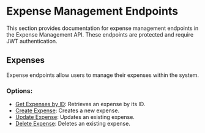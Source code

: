 # Expense Management Endpoints

This section provides documentation for expense management endpoints in the Expense Management API. These endpoints are protected and require JWT authentication.

## Expenses

Expense endpoints allow users to manage their expenses within the system.

### Options:
- [Get Expenses by ID](get_expenses.md): Retrieves an expense by its ID.
- [Create Expense](add_expense.md): Creates a new expense.
- [Update Expense](update_expense.md): Updates an existing expense.
- [Delete Expense](delete_expense.md): Deletes an existing expense.
